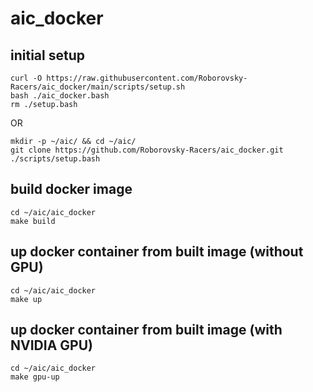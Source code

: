 # aic_docker

## initial setup
```
curl -O https://raw.githubusercontent.com/Roborovsky-Racers/aic_docker/main/scripts/setup.sh
bash ./aic_docker.bash
rm ./setup.bash
```
OR
```
mkdir -p ~/aic/ && cd ~/aic/
git clone https://github.com/Roborovsky-Racers/aic_docker.git
./scripts/setup.bash
```

## build docker image
```
cd ~/aic/aic_docker
make build
```

## up docker container from built image (without GPU)
```
cd ~/aic/aic_docker
make up
```

## up docker container from built image (with NVIDIA GPU)
```
cd ~/aic/aic_docker
make gpu-up
```
